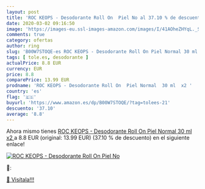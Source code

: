 ```yaml
---
layout: post
title: 'ROC KEOPS - Desodorante Roll On  Piel No al 37.10 % de descuento'
date: 2020-03-02 09:16:50
image: 'https://images-eu.ssl-images-amazon.com/images/I/41AOheZHYqL._SL200_.jpg'
comments: true
category: ofertas
author: ring
slug: 'B00W7STOQE-es ROC KEOPS - Desodorante Roll On Piel Normal 30 ml x2'
tags: [ tole.es, desodorante ]
actualPrice: 8.8 EUR
currency: EUR
price: 8.8
comparePrice: 13.99 EUR
prodname: 'ROC KEOPS - Desodorante Roll On  Piel Normal  30 ml  x2 '
country: 'es'
flag: '🇪🇸'
buyurl: 'https://www.amazon.es/dp/B00W7STOQE/?tag=tolees-21'
descuento: '37.10'
average: '8.8'
---
```


Ahora mismo tienes [ROC KEOPS - Desodorante Roll On  Piel Normal  30 ml  x2 ](https://www.amazon.es/dp/B00W7STOQE/?tag=tolees-21) a 8.8 EUR (original: 13.99 EUR) (37.10 %  de descuento) en el siguiente enlace!

[![ROC KEOPS - Desodorante Roll On  Piel No](https://images-eu.ssl-images-amazon.com/images/I/41AOheZHYqL._SL200_.jpg)](https://www.amazon.es/dp/B00W7STOQE/?tag=tolees-21)

🔎:


[🛒 Visítala!!!](https://www.amazon.es/dp/B00W7STOQE/?tag=tolees-21)
